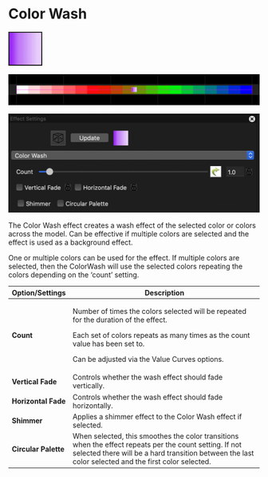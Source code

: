 # Color Wash

![Icon](<../../.gitbook/assets/image (718).png>)

![Sequencer Grid](<../../.gitbook/assets/image (451).png>)

![](<../../.gitbook/assets/image (367).png>)

The Color Wash effect creates a wash effect of the selected color or colors across the model. Can be effective if multiple colors are selected and the effect is used as a background effect.

One or multiple colors can be used for the effect. If multiple colors are selected, then the ColorWash will use the selected colors repeating the colors depending on the ‘count’ setting.

| Option/Settings      | Description                                                                                                                                                                                                                            |
| -------------------- | -------------------------------------------------------------------------------------------------------------------------------------------------------------------------------------------------------------------------------------- |
| **Count**            | <p>Number of times the colors selected will be repeated for the duration of the effect.</p><p>Each set of colors repeats as many times as the count value has been set to.<br></p><p>Can be adjusted via the Value Curves options.</p> |
| **Vertical Fade**    | Controls whether the wash effect should fade vertically.                                                                                                                                                                               |
| **Horizontal Fade**  | Controls whether the wash effect should fade horizontally.                                                                                                                                                                             |
| **Shimmer**          | Applies a shimmer effect to the Color Wash effect if selected.                                                                                                                                                                         |
| **Circular Palette** | When selected, this smoothes the color transitions when the effect repeats per the count setting. If not selected there will be a hard transition between the last color selected and the first color selected.                        |
